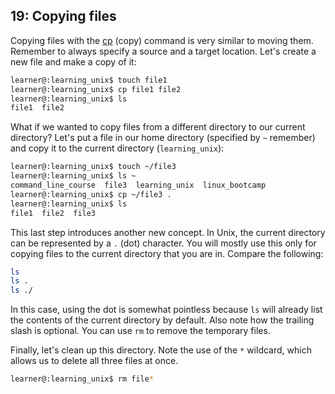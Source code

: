 ## 19: Copying files

Copying files with the [cp][] (copy) command is very similar to moving them. Remember to always specify a source and a target location. Let's create a new file and make a copy of it:

```bash
learner@:learning_unix$ touch file1
learner@:learning_unix$ cp file1 file2
learner@:learning_unix$ ls
file1  file2
```

What if we wanted to copy files from a different directory to our current directory? Let's put a file in our home directory (specified by `~` remember) and copy it to the current directory (`learning_unix`):

```bash
learner@:learning_unix$ touch ~/file3
learner@:learning_unix$ ls ~
command_line_course  file3  learning_unix  linux_bootcamp
learner@:learning_unix$ cp ~/file3 .
learner@:learning_unix$ ls
file1  file2  file3
```

This last step introduces another new concept. In Unix, the current directory can be represented by a `.` (dot) character. You will mostly use this only for copying files to the current directory that you are in. Compare the following:

```bash
ls
ls .
ls ./
```

In this case, using the dot is somewhat pointless because `ls` will already list the contents of the current directory by default. Also note how the trailing slash is optional. You can use `rm` to remove the temporary files.

Finally, let's clean up this directory. Note the use of the `*` wildcard, which allows us to delete all three files at once.

```bash
learner@:learning_unix$ rm file*
```

[cp]: http://en.wikipedia.org/wiki/Cp_(Unix)
